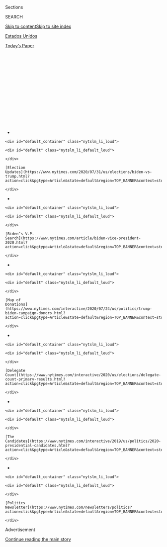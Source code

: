<div id="app">

<div>

<div>

<div>

<div class="NYTAppHideMasthead css-1q2w90k e1suatyy0">

<div class="section css-ui9rw0 e1suatyy2">

<div class="css-eph4ug er09x8g0">

<div class="css-6n7j50">

</div>

<span class="css-1dv1kvn">Sections</span>

<div class="css-10488qs">

<span class="css-1dv1kvn">SEARCH</span>

</div>

[Skip to content](#site-content)[Skip to site index](#site-index)

</div>

<div id="masthead-section-label" class="css-1wr3we4 eaxe0e00">

[Estados
Unidos](https://www.nytimes.com/es/section/estados-unidos)

</div>

<div class="css-10698na e1huz5gh0">

</div>

</div>

<div id="masthead-bar-one" class="section hasLinks css-15hmgas e1csuq9d3">

<div class="css-uqyvli e1csuq9d0">

</div>

<div class="css-1uqjmks e1csuq9d1">

</div>

<div class="css-9e9ivx">

[](https://myaccount.nytimes.com/auth/login?response_type=cookie&client_id=vi)

</div>

<div class="css-1bvtpon e1csuq9d2">

[Today’s
Paper](https://www.nytimes.com/section/todayspaper)

</div>

</div>

</div>

</div>

<div data-aria-hidden="false">

<div id="site-content" data-role="main">

<div>

<div class="css-1aor85t" style="opacity:0.000000001;z-index:-1;visibility:hidden">

<div class="css-1hqnpie">

<div class="css-epjblv">

<span class="css-17xtcya">[Estados
Unidos](/es/section/estados-unidos)</span><span class="css-x15j1o">|</span><span class="css-fwqvlz">Donald
Trump tiene la solución para las encuestas desfavorables: recordarle a
la  gente que estas se
equivocan</span>

</div>

<div class="css-k008qs">

<div class="css-1iwv8en">

<span class="css-18z7m18"></span>

<div>

</div>

</div>

<span class="css-1n6z4y">https://nyti.ms/3hIf5T7</span>

<div class="css-1705lsu">

<div class="css-4xjgmj">

<div class="css-4skfbu" data-role="toolbar" data-aria-label="Social Media Share buttons, Save button, and Comments Panel with current comment count" data-testid="share-tools">

  - 
  - 
  - 
  - 
    
    <div class="css-6n7j50">
    
    </div>

  - 

</div>

</div>

</div>

</div>

</div>

</div>

<div id="NYT_TOP_BANNER_REGION" class="css-13pd83m">

<div>

<div id="styln-elections-notifications-menu" class="section interactive-content interactive-size-medium css-1edisqu">

<div class="css-17ih8de interactive-body">

<div class="nytslm_innerContainer" data-aria-live="polite">

<div class="nytslm_title">

</div>

  - 
    
    <div id="default_container" class="nytslm_li_loud">
    
    <div id="default" class="nytslm_li_default_loud">
    
    </div>
    
    [Election
    Updates](https://www.nytimes.com/2020/07/31/us/elections/biden-vs-trump.html?action=click&pgtype=Article&state=default&region=TOP_BANNER&context=storylines_menu)
    
    </div>

  - 
    
    <div id="default_container" class="nytslm_li_loud">
    
    <div id="default" class="nytslm_li_default_loud">
    
    </div>
    
    [Biden’s V.P.
    Search](https://www.nytimes.com/article/biden-vice-president-2020.html?action=click&pgtype=Article&state=default&region=TOP_BANNER&context=storylines_menu)
    
    </div>

  - 
    
    <div id="default_container" class="nytslm_li_loud">
    
    <div id="default" class="nytslm_li_default_loud">
    
    </div>
    
    [Map of
    Donations](https://www.nytimes.com/interactive/2020/07/24/us/politics/trump-biden-campaign-donors.html?action=click&pgtype=Article&state=default&region=TOP_BANNER&context=storylines_menu)
    
    </div>

  - 
    
    <div id="default_container" class="nytslm_li_loud">
    
    <div id="default" class="nytslm_li_default_loud">
    
    </div>
    
    [Delegate
    Count](https://www.nytimes.com/interactive/2020/us/elections/delegate-count-primary-results.html?action=click&pgtype=Article&state=default&region=TOP_BANNER&context=storylines_menu)
    
    </div>

  - 
    
    <div id="default_container" class="nytslm_li_loud">
    
    <div id="default" class="nytslm_li_default_loud">
    
    </div>
    
    [The
    Candidates](https://www.nytimes.com/interactive/2019/us/politics/2020-presidential-candidates.html?action=click&pgtype=Article&state=default&region=TOP_BANNER&context=storylines_menu)
    
    </div>

  - 
    
    <div id="default_container" class="nytslm_li_loud">
    
    <div id="default" class="nytslm_li_default_loud">
    
    </div>
    
    [Politics
    Newsletter](https://www.nytimes.com/newsletters/politics?action=click&pgtype=Article&state=default&region=TOP_BANNER&context=storylines_menu)
    
    </div>

</div>

</div>

</div>

</div>

</div>

<div id="top-wrapper" class="css-1sy8kpn">

<div id="top-slug" class="css-l9onyx">

Advertisement

</div>

[Continue reading the main
story](#after-top)

<div class="ad top-wrapper" style="text-align:center;height:100%;display:block;min-height:250px">

<div id="top" class="place-ad" data-position="top" data-size-key="top">

</div>

</div>

<div id="after-top">

</div>

</div>

<div>

<div id="sponsor-wrapper" class="css-1hyfx7x">

<div id="sponsor-slug" class="css-19vbshk">

Supported by

</div>

[Continue reading the main
story](#after-sponsor)

<div id="sponsor" class="ad sponsor-wrapper" style="text-align:center;height:100%;display:block">

</div>

<div id="after-sponsor">

</div>

</div>

<div class="css-186x18t">

</div>

<div class="css-1vkm6nb ehdk2mb0">

# Donald Trump tiene la solución para las encuestas desfavorables: recordarle a la<span class="css-8l6xbc evw5hdy0">  </span>gente que estas se equivocan

</div>

El presidente estadounidense ha comentado que los sondeos que no lo
muestran a la cabeza en la carrera por la reelección son falsos y sus
asesores han empezado a evitar darle malas noticias.

<div class="css-79elbk" data-testid="photoviewer-wrapper">

<div class="css-z3e15g" data-testid="photoviewer-wrapper-hidden">

</div>

<div class="css-1a48zt4 ehw59r15" data-testid="photoviewer-children">

![<span class="css-16f3y1r e13ogyst0" data-aria-hidden="true">El
presidente estadounidense Donald Trump ha estado detrás en las encuestas
en el último
mes.</span><span class="css-cnj6d5 e1z0qqy90" itemprop="copyrightHolder"><span class="css-1ly73wi e1tej78p0">Credit...</span><span><span>Doug
Mills/The New York
Times</span></span></span>](https://static01.nyt.com/images/2020/07/21/us/politics/27trump-encuestas-ES/merlin_174765300_228d0e13-79e2-4530-85c3-d53aba98ce6c-articleLarge.jpg?quality=75&auto=webp&disable=upscale)

</div>

</div>

<div class="css-18e8msd">

<div class="css-vp77d3 epjyd6m0">

<div class="css-hus3qt ey68jwv0" data-aria-hidden="true">

[![Annie
Karni](https://static01.nyt.com/images/2019/02/05/multimedia/author-annie-karni/author-annie-karni-thumbLarge.png
"Annie Karni")](https://www.nytimes.com/by/annie-karni)

</div>

<div class="css-1baulvz">

Por [<span class="css-1baulvz last-byline" itemprop="name">Annie
Karni</span>](https://www.nytimes.com/by/annie-karni)

</div>

</div>

  - 27 de julio de
    2020

  - 
    
    <div class="css-4xjgmj">
    
    <div class="css-d8bdto" data-role="toolbar" data-aria-label="Social Media Share buttons, Save button, and Comments Panel with current comment count" data-testid="share-tools">
    
      - 
      - 
      - 
      - 
        
        <div class="css-6n7j50">
        
        </div>
    
      - 
    
    </div>
    
    </div>

</div>

<div class="css-mdjrty">

[Read in
English](https://www.nytimes.com/2020/07/22/us/politics/trump-polls-2020.html "Read in English")

</div>

</div>

<div class="section meteredContent css-1r7ky0e" name="articleBody" itemprop="articleBody">

<div class="css-1fanzo5 StoryBodyCompanionColumn">

<div class="css-53u6y8">

[Regístrate para recibir nuestro
boletín](https://www.nytimes.com/newsletters/el-times) con lo mejor de
The New York Times.

-----

WASHINGTON — “No voy perdiendo”, insistió el presidente estadounidense,
Donald Trump, en una entrevista que concedió el 21 de julio al
presentador Chris Wallace de Fox News, después de que le presentaron la
última encuesta de la cadena de televisión por cable, la cual mostraba
que el exvicepresidente Joe Biden le sacaba [una ventaja de ocho puntos
a nivel
nacional](https://www.foxnews.com/politics/fox-news-poll-biden-holds-lead-over-trump-as-coronavirus-concerns-grip-nation).

El mandatario, quien a menudo promueve las cifras de los sondeos cuando
le son favorables —e incluso publicita con regularidad un “Índice de
Aprobación del 96 por ciento del Partido Republicano” sin citar ninguna
fuente para esa estadística cuestionable—, comentó que las encuestas
públicas que lo mostraban perdiendo eran “falsas en 2016, y ahora son
incluso más falsas”.

En estos días, no hay muchas métricas de campaña para alentar a un
presidente al que le encanta citar los récords que ha roto. No ha podido
llenar un estadio con simpatizantes desde que comenzó la pandemia del
coronavirus, y Biden lo ha superado en dos meses consecutivos. A
diferencia de la ligera ventaja de Hillary Clinton en las encuestas
nacionales de hace cuatro años, [Biden ha mantenido durante más de un
mes una ventaja de casi dos
dígitos](https://www.nytimes.com/2020/07/20/upshot/biden-trump-poll.html?smid=tw-share),
según un promedio de diversas encuestas.

</div>

</div>

<div class="css-1fanzo5 StoryBodyCompanionColumn">

<div class="css-53u6y8">

En respuesta, la campaña de Trump ha enfatizado los “desfiles en botes”
como una medida del entusiasmo de los votantes. El récord más reciente
que ha roto Trump y promovido en línea es un índice de calor. “Tal vez
establecimos un récord por hacer una entrevista con ese calor”, [tuiteó
Trump el
martes 21](https://twitter.com/realDonaldTrump/status/1285520211593105413),
para referirse a su entrevista con Wallace al aire libre. “Había 37
grados Celsius, ¡por eso las cosas fueron muy interesantes\!”.

</div>

</div>

<div>

</div>

<div class="css-1fanzo5 StoryBodyCompanionColumn">

<div class="css-53u6y8">

Mientras tanto, su campaña y sus principales asesores han hecho eco de
sus intentos por desacreditar las encuestas públicas, en un esfuerzo por
desdeñarlas al presentarlas como una extensión de “los medios”. El
equipo de Trump envió [una
carta](https://edition.cnn.com/2020/06/10/politics/trump-campaign-cnn-poll/index.html)a
CNN solicitando que la cadena retire la publicación de una encuesta de
junio que mostraba a Trump detrás de Biden (la cadena señaló que
defiende su encuesta). Además, en una [entrevista reciente con
Newsweek](https://www.newsweek.com/2020/07/24/exclusive-jared-kushner-gets-candid-about-struggling-trump-campaign-mideast-peace-more-1518952.html),
Jared Kushner, el yerno del presidente que también supervisa la campaña,
desestimó las encuestas públicas al tacharlas de “puras mentiras”.

Según sus asistentes, Trump sabe que el panorama no luce bien para él,
pero simplemente cree que las encuestas públicas exageran la situación.
Su campaña no realiza encuestas nacionales, pero sus asistentes le han
presentado datos internos sobre los estados pendulares que muestran una
competencia más cerrada de la que muestran las cifras en las encuestas
públicas. Sus encuestadores le dicen con frecuencia que está en una
competencia cerrada y que en la actualidad hay un mayor sesgo en los
sondeos de los medios informativos del que había hace cuatro años, una
aseveración que no tiene el respaldo de ninguna métrica medible. Le
aseguran que su base se mantiene participativa y entusiasta y que los
del centro que tal vez los iban a apoyar en marzo se han alejado sin que
él tenga ninguna culpa de
ello.

<div id="NYT_MAIN_CONTENT_1_REGION" class="css-9tf9ac">

<div>

<div id="styln-nfldraft-updates-block" class="section interactive-content interactive-size-medium css-1ftcdic">

<div class="css-17ih8de interactive-body">

<div id="styln-briefing-block" data-asset-id="">

<div class="briefing-block-header-section">

# [Latest Updates: 2020 Election](https://www.nytimes.com/2020/07/31/us/elections/biden-vs-trump.html?action=click&pgtype=Article&state=default&region=MAIN_CONTENT_1&context=storylines_live_updates)

<div class="briefing-block-ts">

Updated 2020-08-01T01:26:45.732Z

</div>

</div>

  - [Kamala Harris, a top vice-presidential contender, confronts double
    standards.](https://www.nytimes.com/2020/07/31/us/elections/biden-vs-trump.html?action=click&pgtype=Article&state=default&region=MAIN_CONTENT_1&context=storylines_live_updates#link-29fdff45)
  - [Karen Bass and Susan Rice are rising on Biden’s vice-presidential
    shortlist.](https://www.nytimes.com/2020/07/31/us/elections/biden-vs-trump.html?action=click&pgtype=Article&state=default&region=MAIN_CONTENT_1&context=storylines_live_updates#link-13ec3d9c)
  - [Trump says Russian bounties to kill U.S. troops ‘never took
    place.’](https://www.nytimes.com/2020/07/31/us/elections/biden-vs-trump.html?action=click&pgtype=Article&state=default&region=MAIN_CONTENT_1&context=storylines_live_updates#link-49e9a016)

<div class="briefing-block-footer">

<div class="briefing-block-footer-meta">

[See more
updates](https://www.nytimes.com/2020/07/31/us/elections/biden-vs-trump.html?action=click&pgtype=Article&state=default&region=MAIN_CONTENT_1&context=storylines_live_updates)

</div>

</div>

</div>

</div>

</div>

</div>

</div>

Según los asesores, esto ha servido para que Trump crea que las
encuestas públicas exageran la ventaja de Biden y lo han llevado a
afirmar que solo ofrecen una imagen del momento. Sin embargo, sus
números internos de todas maneras lo muestran detrás de Biden, y está
preocupado por el lugar que ocupa. Con mayor regularidad les pregunta a
sus colaboradores: “¿Qué debemos hacer?” e interroga a sus amigos sobre
“¿Cómo luce todo?”, mientras corrige de rumbo en público, dijeron los
asesores.

A lo largo de varias semanas, Trump ha cambiado su postura sobre la
promoción de las mascarillas, al asegurar que era “patriótico” usar
cubrebocas, y resucitó la conferencia de prensa diaria sobre el
coronavirus: con esto reconoce que necesita volver a ser visto como
alguien que toma en serio al virus.

</div>

</div>

<div class="css-1fanzo5 StoryBodyCompanionColumn">

<div class="css-53u6y8">

La noche del 22 de julio, los asistentes de campaña circularon una
noticia de CNBC, en la cual el presentador Jim Cramer mencionó que la
aprobación tardía de Trump de los cubrebocas había detonado un repunte
en las medidas de recuperación.

Sin ninguna cortesía, el mandatario también degradó a su administrador
de campaña de años, Brad Parscale, y su campaña ha dirigido la mayoría
de sus recursos de publicidad a lanzar un mensaje enfocado en la
aplicación de la ley y el orden: en un nuevo anuncio de televisión se
asegura equivocadamente que, si Biden es electo, los departamentos de
policía del país dejarán de existir.

Sus oponentes políticos suponen que sabe que está perdiendo, y de mala
manera, y que desestimar de manera generalizada las encuestas públicas
al tacharlas de “falsas” forma parte de una estrategia para sembrar
dudas y confusión en noviembre. “Cuando dice que las encuestas son
falsas ayuda a sentar las bases para decir que las elecciones están
amañadas”, dijo William Kristol, escritor conservador y prominente
republicano que formó parte del movimiento “Nunca Trump”. Y agregó:
“porque, para que su marca siga adelante, depende de hacerse la
víctima de un sistema amañado y no aceptar la derrota. Tiene un interés
general en desacreditar la verdad y esto forma parte de un ataque a la
verdad”.

No obstante, sus asistentes comentaron que, incluso en conversaciones
privadas, Trump no ha permitido que la realidad de su actual posición
política se entienda por completo.

“Nadie se ha recuperado de algo similar”, dijo Lee Miringoff, director
del Instituto Marista de Opinión Pública, para referirse a la ventaja
que Biden tiene sobre Trump. En efecto, han pasado casi 25 años desde
que Bill Clinton mantuvo una ventaja tan amplia sobre su oponente, Bob
Dole, en 1996.

Sin embargo, cuando los donantes y aliados externos han sido directos
con Trump y le han dicho que, de hecho, va perdiendo, el presidente no
ha estado de acuerdo, bajo el argumento de que la situación va en
recuperación y que todavía hay bastante tiempo para mejorar, según
republicanos familiarizados con esas conversaciones que hablaron bajo la
condición de permanecer en el anonimato.

“Mis encuestas muestran que estamos obteniendo un movimiento real desde
Rushmore”, dijo Trump a varios asociados, refiriéndose a su discurso del
4 de julio en Mount Rushmore, en el que definió a la campaña como una
batalla contra un [“nuevo fascismo de extrema izquierda” que busca
eliminar los valores y la historia de la
nación](https://www.nytimes.com/2020/07/03/us/politics/trump-coronavirus-mount-rushmore.html).
Los asesores de la Casa Blanca consideraron que el discurso fue un
éxito, si bien uno temporal que fue rápidamente superado por la defensa
de Trump [de la bandera
confederada](https://www.nytimes.com/2020/07/06/us/politics/trump-bubba-wallace-nascar.html).
Sin embargo, la campaña de Biden no ha visto una mejora real en el modo
en que los votantes perciben a Trump desde el comienzo de la pandemia,
según una persona al tanto de los datos de la campaña. La impresión que
tienen los votantes sobre Trump, dijo la persona, solo se ha vuelto más
negativa.

</div>

</div>

<div class="css-1fanzo5 StoryBodyCompanionColumn">

<div class="css-53u6y8">

En conversaciones privadas, Trump también mencionó los debates de las
elecciones generales como una oportunidad para mejorar su posición en la
carrera, y les dijo a sus aliados que espera que su oponente tenga un
mal desempeño en ese formato.

El punto de vista de Trump sobre su posición en la carrera es, en parte,
el resultado de creer en su propio mito después de la victoria de 2016
—todos los pronósticos estaban equivocados y él tenía la razón— y en
parte la imagen más optimista que escucha de ciertos asesores sobre el
estado de la carrera.

Un presidente al que le encantan los números —el mercado de valores
cuando está en aumento, el informe mensual sobre empleo cuando se
traduce en un relato positivo para él— particularmente ama las
encuestas, como en la temporada de las primarias de 2016, cuando
superaba a sus rivales republicanos. También tiene una gran salida si no
le gustan los sondeos: noviembre de 2016.

Sus asistentes son los encargados de entregarle sus números en las
encuestas, más allá de la televisión por cable y los artículos de
periódico, y algunos se enfocan en distorsionar el panorama electoral
para evitar su ira: [han ido tan lejos que le han dicho que gana en
estados como Maine, donde está
perdiendo](https://www.nytimes.com/2020/07/02/us/politics/trump-2020-campaign-problems.html).
Los asistentes mencionaron que incluso los asesores que están dispuestos
a darle malas noticias ya no le revelan todo el panorama.

Uno de los principales encuestadores de Trump, Tony Fabrizio, a menudo
tenía las predicciones más extremas y era conocido por no rehuir la
tarea de informar al presidente cuando “el cielo se está cayendo”. Sin
embargo, según los asistentes, todo el mundo anda puntillas alrededor
del presidente desde junio, cuando amenazó con demandar a Parscale
después de que presentó [datos de encuestas que mostraban a Trump
detrás de Biden en varios estados
cruciales](https://www.nytimes.com/2020/04/29/us/politics/trump-campaign-reelection-polls.html).

Ahora, según sus colaboradores, incluso los asesores con predicciones
más extremas atribuyen los malos resultados a factores externos y a
menudo responsabilizan a la cobertura noticiosa del desplome de Trump.

La campaña argumentó que no había nada preocupante que debiera ser
reportado al presidente.

“Monitoreamos 17 estados que decidirán quién será el próximo presidente
y confiamos en la metodología”, señaló Tim Murtaugh, el director de
comunicaciones de la campaña. “En esos estados, nuestros datos muestran
que el presidente Trump mantiene su fortaleza en contra de Joe Biden y
está bien posicionado para la reelección”.

Annie Karni es corresponsal de la Casa Blanca. Anteriormente cubrió la
Casa Blanca y la campaña presidencial de 2016 de Hillary Clinton para
Politico, y cubrió noticias locales y política en Nueva York para el New
York Post y el New York Daily News.
[@AnnieKarni](https://twitter.com/AnnieKarni)

</div>

</div>

<div>

</div>

<div class="css-1fanzo5 StoryBodyCompanionColumn">

<div class="css-53u6y8">

-----

</div>

</div>

</div>

<div>

</div>

<div>

</div>

<div id="NYT_BELOW_MAIN_CONTENT_REGION">

<div>

<div id="STLYN_guide_v1_STYLN_guide_a" class="section css-l08pwh interactive-content interactive-size-medium">

<div class="css-17ih8de interactive-body">

<div class="g-story g-freebird g-max-limit" data-preview-slug="styln-scroll-guide">

</div>

<div id="g-electionguide-id" class="g-electionguide">

<div class="g-electionguide-container">

<div class="g-electionguide-wrapper">

<div class="g-electionguide-logo">

</div>

# Our 2020 Election Guide

Updated July 31, 2020

  - 
    
    -----
    
    ## The Latest
    
      - President Trump’s assault on the Postal Service is intersecting
        with his attacks on mail-in voting. [Voting rights groups say it
        is a recipe for
        disaster.](https://www.nytimes.com/2020/07/31/us/politics/trump-usps-mail-delays.html?action=click&pgtype=Article&state=default&region=BELOW_MAIN_CONTENT&context=storylines_guide)

  - 
    
    -----
    
    ## Biden’s V.P. Search
    
      - [Here are 13
        women](https://www.nytimes.com/article/biden-vice-president-2020.html?action=click&pgtype=Article&state=default&region=BELOW_MAIN_CONTENT&context=storylines_guide)
        who have been under consideration to be Joe Biden’s running
        mate, and why each might be chosen — and might not be.

  - 
    
    -----
    
    ## Keep Up With Our Coverage
    
      - Get an
        [email](https://www.nytimes.com/newsletters/politics?action=click&pgtype=Article&state=default&region=BELOW_MAIN_CONTENT&context=storylines_guide)
        recapping the day’s news
    
    <!-- end list -->
    
      - Download our mobile app on
        [iOS](https://apps.apple.com/us/app/nytimes/id284862083?ls=1&mat_click_id=5c79ae7455014fd1bd66b5610c05b8f2-20191112-16948&referrer=mat_click_id%3D5c79ae7455014fd1bd66b5610c05b8f2-20191112-16948%26link_click_id%3D722930677036718082)
        and
        [Android](http://a.localytics.com/android?id=com.nytimes.android&referrer=utm_source%3Dother_nyt_mobile_web%26utm_medium%3DWeb%2520page%26utm_term%3DGeneral%2520Mobile%2520Page%26utm_campaign%3DNYT%2520Mobile%2520General%2520Page)
        and turn on Breaking News and Politics alerts

</div>

</div>

</div>

</div>

</div>

</div>

</div>

<div>

</div>

<div>

<div id="bottom-wrapper" class="css-1ede5it">

<div id="bottom-slug" class="css-l9onyx">

Advertisement

</div>

[Continue reading the main
story](#after-bottom)

<div id="bottom" class="ad bottom-wrapper" style="text-align:center;height:100%;display:block;min-height:90px">

</div>

<div id="after-bottom">

</div>

</div>

</div>

</div>

</div>

## Site Index

<div>

</div>

## Site Information Navigation

  - [© <span>2020</span> <span>The New York Times
    Company</span>](https://help.nytimes.com/hc/en-us/articles/115014792127-Copyright-notice)

<!-- end list -->

  - [NYTCo](https://www.nytco.com/)
  - [Contact
    Us](https://help.nytimes.com/hc/en-us/articles/115015385887-Contact-Us)
  - [Work with us](https://www.nytco.com/careers/)
  - [Advertise](https://nytmediakit.com/)
  - [T Brand Studio](http://www.tbrandstudio.com/)
  - [Your Ad
    Choices](https://www.nytimes.com/privacy/cookie-policy#how-do-i-manage-trackers)
  - [Privacy](https://www.nytimes.com/privacy)
  - [Terms of
    Service](https://help.nytimes.com/hc/en-us/articles/115014893428-Terms-of-service)
  - [Terms of
    Sale](https://help.nytimes.com/hc/en-us/articles/115014893968-Terms-of-sale)
  - [Site
    Map](https://spiderbites.nytimes.com)
  - [Help](https://help.nytimes.com/hc/en-us)
  - [Subscriptions](https://www.nytimes.com/subscription?campaignId=37WXW)

</div>

</div>

</div>

</div>
